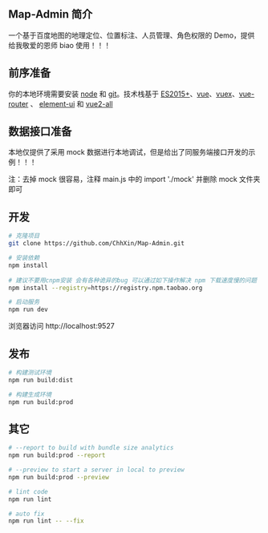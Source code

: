 ## Map-Admin 简介

一个基于百度地图的地理定位、位置标注、人员管理、角色权限的 Demo，提供给我敬爱的恩师 biao 使用！！！

## 前序准备

你的本地环境需要安装 [node](http://nodejs.org/) 和 [git](https://git-scm.com/)。技术栈基于 [ES2015+](http://es6.ruanyifeng.com/)、[vue](https://cn.vuejs.org/index.html)、[vuex](https://vuex.vuejs.org/zh-cn/)、[vue-router](https://router.vuejs.org/zh-cn/) 、 [element-ui](https://github.com/ElemeFE/element) 和 [vue2-all](https://github.com/liuweijw/Vue2-All)

## 数据接口准备

本地仅提供了采用 mock 数据进行本地调试，但是给出了同服务端接口开发的示例！！！

注：去掉 mock 很容易，注释 main.js 中的 import './mock' 并删除 mock 文件夹即可

## 开发

```bash
# 克隆项目
git clone https://github.com/ChhXin/Map-Admin.git

# 安装依赖
npm install
   
# 建议不要用cnpm安装 会有各种诡异的bug 可以通过如下操作解决 npm 下载速度慢的问题
npm install --registry=https://registry.npm.taobao.org

# 启动服务
npm run dev
```

浏览器访问 http://localhost:9527

## 发布

```bash
# 构建测试环境
npm run build:dist

# 构建生成环境
npm run build:prod
```

## 其它

```bash
# --report to build with bundle size analytics
npm run build:prod --report

# --preview to start a server in local to preview
npm run build:prod --preview

# lint code
npm run lint

# auto fix
npm run lint -- --fix
```
